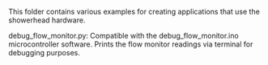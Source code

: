 This folder contains various examples for creating applications that use the showerhead hardware.

debug_flow_monitor.py: Compatible with the debug_flow_monitor.ino microcontroller software. Prints the flow monitor readings via terminal for debugging purposes.
